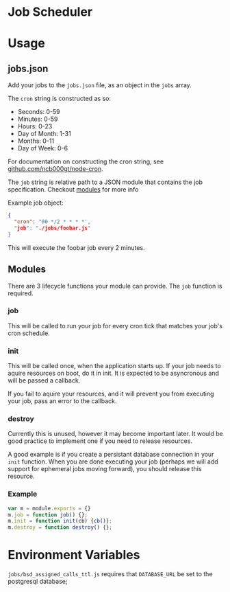 Job Scheduler
============

# Usage

## jobs.json

Add your jobs to the `jobs.json` file, as an object in the `jobs` array.

The `cron` string is constructed as so:

* Seconds: 0-59
* Minutes: 0-59
* Hours: 0-23
* Day of Month: 1-31
* Months: 0-11
* Day of Week: 0-6

For documentation on constructing the cron string, see [github.com/ncb000gt/node-cron](https://github.com/ncb000gt/node-cron).

The `job` string is relative path to a JSON module that contains the job specification. Checkout [modules](#modules) for more info

Example job object:

```json
{
  "cron": "00 */2 * * * *',
  "job": "./jobs/foobar.js"
}
```

This will execute the foobar job every 2 minutes.

## Modules

There are 3 lifecycle functions your module can provide. The `job` function is required.

### job

This will be called to run your job for every cron tick that matches your job's cron schedule.

### init

This will be called once, when the application starts up. If your job needs to aquire resources
on boot, do it in init. It is expected to be asyncronous and will be passed a callback.

If you fail to aquire your resources, and it will prevent you from executing your job, pass
an error to the callback.

### destroy

Currently this is unused, however it may become important later. It would be good practice to
implement one if you need to release resources.

A good example is if you create a persistant database connection in your `init` function. When you
are done executing your job (perhaps we will add support for ephemeral jobs moving forward), you should
release this resource.


### Example

```js
var m = module.exports = {}
m.job = function job() {};
m.init = function init(cb) {cb()};
m.destroy = function destroy() {};
```

# Environment Variables

`jobs/bsd_assigned_calls_ttl.js` requires that `DATABASE_URL` be set to the postgresql database;
